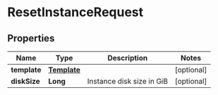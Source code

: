 

# ResetInstanceRequest


## Properties

| Name | Type | Description | Notes |
|------------ | ------------- | ------------- | -------------|
|**template** | [**Template**](Template.md) |  |  [optional] |
|**diskSize** | **Long** | Instance disk size in GiB |  [optional] |



